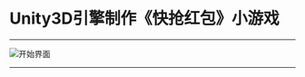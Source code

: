 # Unity3D引擎制作《快抢红包》小游戏

---

![开始界面](https://github.com/user-attachments/assets/b193fbb7-5906-40a4-a80b-365d0304c470)

---
